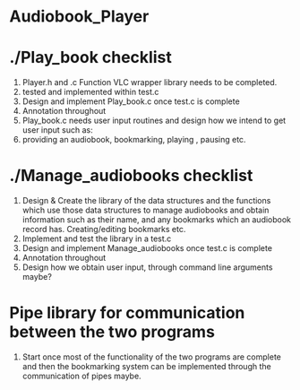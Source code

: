 # Audiobook_Player

# ./Play_book checklist
1. Player.h and .c Function VLC wrapper library needs to be completed.
2. tested and implemented within test.c
3. Design and implement Play_book.c once test.c is complete
4. Annotation throughout
5. Play_book.c needs user input routines and design how we intend to get user input such as:
  1. providing an audiobook, bookmarking, playing , pausing etc.
  
  
# ./Manage_audiobooks checklist
1. Design & Create the library of the data structures and the functions which use those data structures to manage audiobooks and obtain information such as their name, and any bookmarks which an audiobook record has. Creating/editing bookmarks etc.
2. Implement and test the library in a test.c
3. Design and implement Manage_audiobooks once test.c is complete
4. Annotation throughout
5. Design how we obtain user input, through command line arguments maybe?


# Pipe library for communication between the two programs

1. Start once most of the functionality of the two programs are complete and then the bookmarking system can be implemented through
the communication of pipes maybe.
